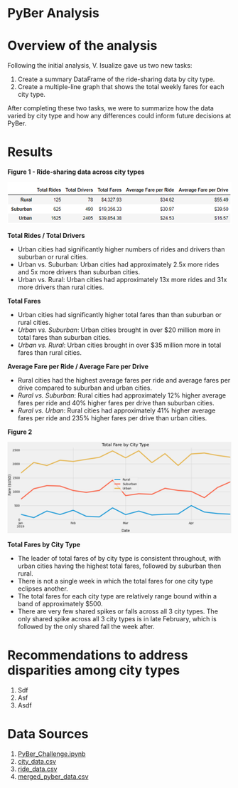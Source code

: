 # __PyBer Analysis__

# __Overview of the analysis__

Following the initial analysis, V. Isualize gave us two new tasks:

  1.	Create a summary DataFrame of the ride-sharing data by city type. 
  2.	Create a multiple-line graph that shows the total weekly fares for each city type. 

After completing these two tasks, we were to summarize how the data varied by city type and how any differences could inform future decisions at PyBer.

# __Results__

**Figure 1 - Ride-sharing data across city types**

![](PyBer_SummaryDF.png)

**Total Rides / Total Drivers** 
  - Urban cities had significantly higher numbers of rides and drivers than suburban or rural cities.
  - Urban vs. Suburban: Urban cities had approximately 2.5x more rides and 5x more drivers than suburban cities.
  - Urban vs. Rural: Urban cities had approximately 13x more rides and 31x more drivers than rural cities.

**Total Fares** 
  - Urban cities had significantly higher total fares than than suburban or rural cities.
  - *Urban vs. Suburban*: Urban cities brought in over $20 million more in total fares than suburban cities.
  - *Urban vs. Rural*: Urban cities brought in over $35 million more in total fares than rural cities.

**Average Fare per Ride / Average Fare per Drive**
  - Rural cities had the highest average fares per ride and average fares per drive compared to suburban and urban cities.
  - *Rural vs. Suburban*: Rural cities had approximately 12% higher average fares per ride and 40% higher fares per drive than suburban cities.
  - *Rural vs. Urban*: Rural cities had approximately 41% higher average fares per ride and 235% higher fares per drive than urban cities.

**Figure 2**

![](tfb_ByCity.png)

**Total Fares by City Type**
  - The leader of total fares of by city type is consistent throughout, with urban cities having the highest total fares, followed by suburban then rural.
  - There is not a single week in which the total fares for one city type eclipses another.
  - The total fares for each city type are relatively range bound within a band of approximately $500.
  - There are very few shared spikes or falls across all 3 city types. The only shared spike across all 3 city types is in late February, which is followed by the only shared fall the week after.

# __Recommendations to address disparities among city types__

  1. Sdf
  2. Asf
  3. Asdf

# __Data Sources__

  1. [PyBer_Challenge.ipynb](PyBer_Challenge.ipynb)
  2. [city_data.csv](Resources/city_data.csv)
  3. [ride_data.csv](Resources/ride_data.csv)
  4. [merged_pyber_data.csv](merged_pyber_data.csv)
  
